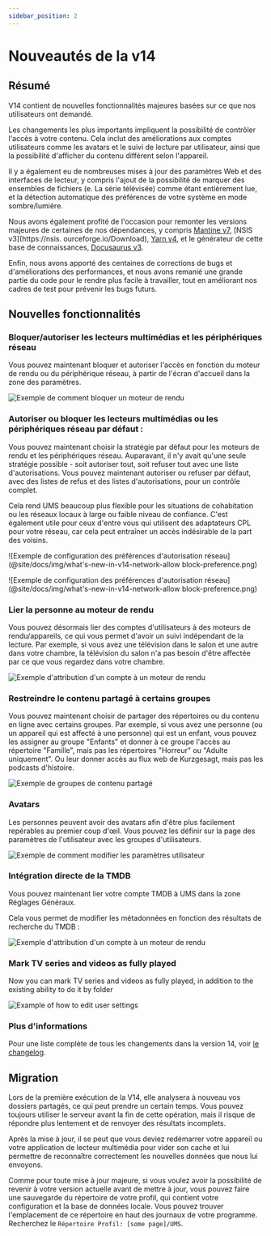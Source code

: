 ```yaml
---
sidebar_position: 2
---
```


# Nouveautés de la v14

## Résumé

V14 contient de nouvelles fonctionnalités majeures basées sur ce que nos utilisateurs ont demandé.

Les changements les plus importants impliquent la possibilité de contrôler l'accès à votre contenu. Cela inclut des améliorations aux comptes utilisateurs comme les avatars et le suivi de lecture par utilisateur, ainsi que la possibilité d'afficher du contenu différent selon l'appareil.

Il y a également eu de nombreuses mises à jour des paramètres Web et des interfaces de lecteur, y compris l'ajout de la possibilité de marquer des ensembles de fichiers (e. La série télévisée) comme étant entièrement lue, et la détection automatique des préférences de votre système en mode sombre/lumière.

Nous avons également profité de l'occasion pour remonter les versions majeures de certaines de nos dépendances, y compris [Mantine v7](https://mantine.dev/), [NSIS v3](https://nsis. ourceforge.io/Download), [Yarn v4](https://yarnpkg.com/), et le générateur de cette base de connaissances, [Docusaurus v3](https://docusaurus.io/).

Enfin, nous avons apporté des centaines de corrections de bugs et d'améliorations des performances, et nous avons remanié une grande partie du code pour le rendre plus facile à travailler, tout en améliorant nos cadres de test pour prévenir les bugs futurs.

## Nouvelles fonctionnalités

### Bloquer/autoriser les lecteurs multimédias et les périphériques réseau

Vous pouvez maintenant bloquer et autoriser l'accès en fonction du moteur de rendu ou du périphérique réseau, à partir de l'écran d'accueil dans la zone des paramètres.

![Exemple de comment bloquer un moteur de rendu](@site/docs/img/whats-new-in-v14-block-renderer.png)

### Autoriser ou bloquer les lecteurs multimédias ou les périphériques réseau par défaut :

Vous pouvez maintenant choisir la stratégie par défaut pour les moteurs de rendu et les périphériques réseau. Auparavant, il n'y avait qu'une seule stratégie possible - soit autoriser tout, soit refuser tout avec une liste d'autorisations. Vous pouvez maintenant autoriser ou refuser par défaut, avec des listes de refus et des listes d'autorisations, pour un contrôle complet.

Cela rend UMS beaucoup plus flexible pour les situations de cohabitation ou les réseaux locaux à large ou faible niveau de confiance. C'est également utile pour ceux d'entre vous qui utilisent des adaptateurs CPL pour votre réseau, car cela peut entraîner un accès indésirable de la part des voisins.

![Exemple de configuration des préférences d'autorisation réseau] (@site/docs/img/what's-new-in-v14-network-allow block-preference.png)

![Exemple de configuration des préférences d'autorisation réseau] (@site/docs/img/what's-new-in-v14-network-allow block-preference.png)

### Lier la personne au moteur de rendu

Vous pouvez désormais lier des comptes d'utilisateurs à des moteurs de rendu/appareils, ce qui vous permet d'avoir un suivi indépendant de la lecture. Par exemple, si vous avez une télévision dans le salon et une autre dans votre chambre, la télévision du salon n'a pas besoin d'être affectée par ce que vous regardez dans votre chambre.

![Exemple d'attribution d'un compte à un moteur de rendu](@site/docs/img/whats-new-in-v14-assign-account-to-renderer.png)

### Restreindre le contenu partagé à certains groupes

Vous pouvez maintenant choisir de partager des répertoires ou du contenu en ligne avec certains groupes. Par exemple, si vous avez une personne (ou un appareil qui est affecté à une personne) qui est un enfant, vous pouvez les assigner au groupe "Enfants" et donner à ce groupe l'accès au répertoire "Famille", mais pas les répertoires "Horreur" ou "Adulte uniquement". Ou leur donner accès au flux web de Kurzgesagt, mais pas les podcasts d'histoire.

![Exemple de groupes de contenu partagé](@site/docs/img/whats-new-in-v14-shared-content-group.png)

### Avatars

Les personnes peuvent avoir des avatars afin d'être plus facilement repérables au premier coup d'œil. Vous pouvez les définir sur la page des paramètres de l'utilisateur avec les groupes d'utilisateurs.

![Exemple de comment modifier les paramètres utilisateur](@site/docs/img/whats-new-in-v14-user-avatar.png)

### Intégration directe de la TMDB

Vous pouvez maintenant lier votre compte TMDB à UMS dans la zone Réglages Généraux.

Cela vous permet de modifier les métadonnées en fonction des résultats de recherche du TMDB :

![Exemple d'attribution d'un compte à un moteur de rendu](@site/docs/img/whats-new-in-v14-assign-account-to-renderer.png)

### Mark TV series and videos as fully played

Now you can mark TV series and videos as fully played, in addition to the existing ability to do it by folder

![Example of how to edit user settings](@site/docs/img/whats-new-in-v14-mark-tv-series-fully-played.png)

### Plus d'informations

Pour une liste complète de tous les changements dans la version 14, voir [le changelog](https://github.com/UniversalMediaServer/UniversalMediaServer/blob/main/CHANGELOG.md).

## Migration

Lors de la première exécution de la V14, elle analysera à nouveau vos dossiers partagés, ce qui peut prendre un certain temps. Vous pouvez toujours utiliser le serveur avant la fin de cette opération, mais il risque de répondre plus lentement et de renvoyer des résultats incomplets.

Après la mise à jour, il se peut que vous deviez redémarrer votre appareil ou votre application de lecteur multimédia pour vider son cache et lui permettre de reconnaître correctement les nouvelles données que nous lui envoyons.

Comme pour toute mise à jour majeure, si vous voulez avoir la possibilité de revenir à votre version actuelle avant de mettre à jour, vous pouvez faire une sauvegarde du répertoire de votre profil, qui contient votre configuration et la base de données locale. Vous pouvez trouver l'emplacement de ce répertoire en haut des journaux de votre programme. Recherchez le `Répertoire Profil: [some page]/UMS`.

